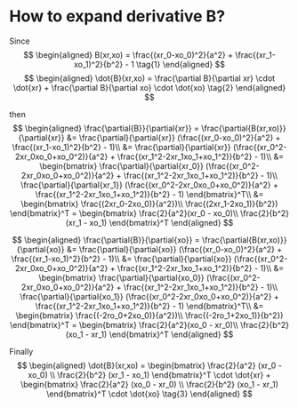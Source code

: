# How to expand derivative B?

Since
$$
\begin{aligned}
B(xr,xo) = \frac{(xr_0-xo_0)^2}{a^2} + \frac{(xr_1-xo_1)^2}{b^2} - 1 \tag{1}
\end{aligned}
$$
$$
\begin{aligned}
\dot{B}(xr,xo) = \frac{\partial B}{\partial xr} \cdot \dot{xr} + \frac{\partial B}{\partial xo} \cdot \dot{xo} \tag{2}
\end{aligned}
$$

then
$$
\begin{aligned}
\frac{\partial{B}}{\partial{xr}} = \frac{\partial{B(xr,xo)}}{\partial{xr}} &= \frac{\partial}{\partial{xr}} (\frac{(xr_0-xo_0)^2}{a^2} + \frac{(xr_1-xo_1)^2}{b^2} - 1)\\
&= \frac{\partial}{\partial{xr}} (\frac{(xr_0^2-2xr_0xo_0+xo_0^2)}{a^2} + \frac{(xr_1^2-2xr_1xo_1+xo_1^2)}{b^2} - 1)\\
&= \begin{bmatrix}
        \frac{\partial}{\partial{xr_0}} (\frac{(xr_0^2-2xr_0xo_0+xo_0^2)}{a^2} + \frac{(xr_1^2-2xr_1xo_1+xo_1^2)}{b^2} - 1)\\
        \frac{\partial}{\partial{xr_1}} (\frac{(xr_0^2-2xr_0xo_0+xo_0^2)}{a^2} + \frac{(xr_1^2-2xr_1xo_1+xo_1^2)}{b^2} - 1)
   \end{bmatrix}^T\\
&= \begin{bmatrix}
        \frac{(2xr_0-2xo_0)}{a^2})\\
        \frac{(2xr_1-2xo_1)}{b^2})
   \end{bmatrix}^T
= \begin{bmatrix}
        \frac{2}{a^2}(xr_0 - xo_0)\\
        \frac{2}{b^2}(xr_1 - xo_1)
   \end{bmatrix}^T
\end{aligned}
$$

$$
\begin{aligned}
\frac{\partial{B}}{\partial{xo}} = \frac{\partial{B(xr,xo)}}{\partial{xo}} &= \frac{\partial}{\partial{xo}} (\frac{(xr_0-xo_0)^2}{a^2} + \frac{(xr_1-xo_1)^2}{b^2} - 1)\\
&= \frac{\partial}{\partial{xo}} (\frac{(xr_0^2-2xr_0xo_0+xo_0^2)}{a^2} + \frac{(xr_1^2-2xr_1xo_1+xo_1^2)}{b^2} - 1)\\
&= \begin{bmatrix}
        \frac{\partial}{\partial{xo_0}} (\frac{(xr_0^2-2xr_0xo_0+xo_0^2)}{a^2} + \frac{(xr_1^2-2xr_1xo_1+xo_1^2)}{b^2} - 1)\\
        \frac{\partial}{\partial{xo_1}} (\frac{(xr_0^2-2xr_0xo_0+xo_0^2)}{a^2} + \frac{(xr_1^2-2xr_1xo_1+xo_1^2)}{b^2} - 1)
   \end{bmatrix}^T\\
&= \begin{bmatrix}
        \frac{(-2ro_0+2xo_0)}{a^2})\\
        \frac{(-2ro_1+2xo_1)}{b^2})
   \end{bmatrix}^T
= \begin{bmatrix}
        \frac{2}{a^2}(xo_0 - xr_0)\\
        \frac{2}{b^2}(xo_1 - xr_1)
   \end{bmatrix}^T
\end{aligned}
$$

Finally
$$
\begin{aligned}
\dot{B}(xr,xo) =
        \begin{bmatrix}
                \frac{2}{a^2} (xr_0 - xo_0) \\
                \frac{2}{b^2} (xr_1 - xo_1)
        \end{bmatrix}^T
        \cdot \dot{xr} +
        \begin{bmatrix}
                \frac{2}{a^2} (xo_0 - xr_0) \\
                \frac{2}{b^2} (xo_1 - xr_1)
        \end{bmatrix}^T
        \cdot \dot{xo} \tag{3}
\end{aligned}
$$